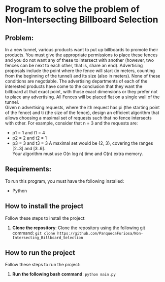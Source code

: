 # Program to solve the problem of Non-Intersecting Billboard Selection

## Problem:
In a new tunnel, various products want to put up billboards to promote their products. You must give the appropriate permissions to place these fences and you do not want any of these to intersect with another (however, two fences can be next to each other, that is, share an end). Advertising proposals include the point where the fence will start (in meters, counting from the beginning of the tunnel) and its size (also in meters). None of these conditions are negotiable. The advertising departments of each of the interested products have come to the conclusion that they want the billboard at that exact point, with those exact dimensions or they prefer not to place any advertising. All
Fences will be placed flat on a single wall of the tunnel.<br>
Given n advertising requests, where the ith request has pi (the starting point of the fence) and ti (the size of the fence), design an efficient algorithm that allows choosing a maximal set of requests such that no fence intersects with other.
For example, consider that n = 3 and the requests are:<br>
- p1 = 1 and t1 = 4
- p2 = 2 and t2 = 1
- p3 = 3 and t3 = 3
A maximal set would be {2, 3}, covering the ranges [2..3] and [3..6].<br>
Your algorithm must use O(n log n) time and O(n) extra memory.

## Requirements:
To run this program, you must have the following installed:
- Python

## How to install the project
Follow these steps to install the project:
1. **Clone the repository**: Clone the repository using the following git command:
   ```git clone https://github.com/PanquecaFuriosa/Non-Intersecting_Billboard_Selection```

## How to run the project
Follow these steps to run the project:
1. **Run the following bash command**:
   ```python main.py```
